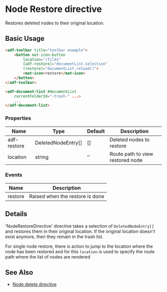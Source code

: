 # Node Restore directive

Restores deleted nodes to their original location.

## Basic Usage

```html
<adf-toolbar title="toolbar example">
    <button mat-icon-button
        location="/files"
        [adf-restore]="documentList.selection"
        (restore)="documentList.reload()">
        <mat-icon>restore</mat-icon>
    </button>
</adf-toolbar>

<adf-document-list #documentList
    currentFolderId="-trash-" ...>
    ...
</adf-document-list>
```

### Properties

| Name | Type | Default | Description |
| ---- | ---- | ------- | ----------- |
| adf-restore | DeletedNodeEntry\[] | \[] | Deleted nodes to restore |
| location | string | '' | Route path to view restored node |

### Events

| Name | Description |
| ---- | ----------- |
| restore | Raised when the restore is done |

## Details

'NodeRestoreDirective' directive takes a selection of `DeletedNodeEntry[]` and restores them in their original location.
If the original location doesn't exist anymore, then they remain in the trash list.

For single node restore, there is action to jump to the location where the node has been restored and for this `location` is used to specify the route path where the list of nodes are rendered

## See Also

-   [Node delete directive](node-delete.directive.md)
